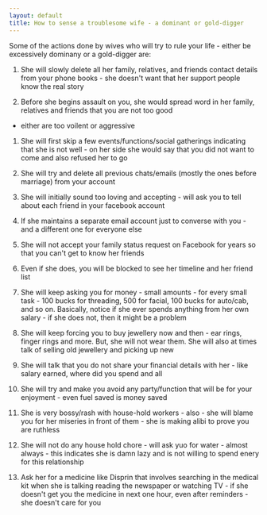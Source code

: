 ```yaml
---
layout: default
title: How to sense a troublesome wife - a dominant or gold-digger
---
```


Some of the actions done by wives who will try to rule your life - either be excessively dominany or a gold-digger are:

1. She will slowly delete all her family, relatives, and friends contact details from your phone books - she doesn't want
that her support people know the real story

1. Before she begins assault on you, she would spread word in her family, relatives and friends that you are not too good
- either are too voilent or aggressive

1. She will first skip a few events/functions/social gatherings indicating that she is not well - on her side she would
say that you did not want to come and also refused her to go

1. She will try and delete all previous chats/emails (mostly the ones before marriage) from your account

1. She will initially sound too loving and accepting - will ask you to tell about each friend in your facebook account

1. If she maintains a separate email account just to converse with you - and a different one for everyone else

1. She will not accept your family status request on Facebook for years so that you can't get to know her friends

1. Even if she does, you will be blocked to see her timeline and her friend list

1. She will keep asking you for money - small amounts - for every small task - 100 bucks for threading, 500 for facial, 100
bucks for auto/cab, and so on. Basically, notice if she ever spends anything from her own salary - if she does not, then
it might be a problem

1. She will keep forcing you to buy jewellery now and then - ear rings, finger rings and more. But, she will not wear them.
She will also at times talk of selling old jewellery and picking up new

1. She will talk that you do not share your financial details with her - like salary earned, where did you spend and all

1. She will try and make you avoid any party/function that will be for your enjoyment - even fuel saved is money saved

1. She is very bossy/rash with house-hold workers - also - she will blame you for her miseries in front of them - she is
making alibi to prove you are ruthless

1. She will not do any house hold chore - will ask yuo for water - almost always - this indicates she is damn lazy
and is not willing to spend enery for this relationship

1. Ask her for a medicine like Disprin that involves searching in the medical kit when she is talking reading the
newspaper or watching TV - if she doesn't get you the medicine in next one hour, even after reminders - she doesn't care
for you
